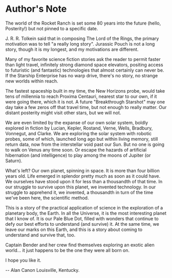 # Author's Note

The world of the Rocket Ranch is set some 80 years into the future (hello, Posterity!) but not pinned to a specific date. 

J. R. R. Tolkein said that in composing The Lord of the Rings, the primary motivation was to tell "a really long story". Jurassic Pouch is not a long story, though it is my longest, and my motivations are different. 

Many of my favorite science fiction stories ask the reader to permit faster than light travel, infinitely strong diamond space elevators, positing access to futuristic (and fantastic) technologies that almost certainly can never be. If the Starship Enterprise has no warp drive, there's no story, no strange new worlds within reach. 

The fastest spaceship built in my time, the New Horizons probe, would take tens of millennia to reach Proxima Centauri, nearest star to our own, if it were going there, which it is not. A future "Breakthrough Starshot" may one day take a few zeros off that travel time, but not enough to really matter. Our distant posterity might visit other stars, but we will not.

We are even limited by the expanse of our own solar system, boldly explored in fiction by Lucian, Kepler, Rostand, Verne, Wells, Bradbury, Vonnegut, and Clarke. We are exploring the solar system with robotic probes, some of which, launched long ago but within living memory, still return data, now from the interstellar void past our Sun. But no one is going to walk on Venus any time soon. Or escape the hazards of artificial hibernation (and intelligence) to play among the moons of Jupiter (or Saturn).

What's left? Our own planet, spinning in space. It is more than four billion years old. Life emerged in splendor pretty much as soon as it could have. We ourselves have stood upon it for less than a thousandth of that time. In our struggle to survive upon this planet, we invented technology. In our struggle to apprehend it, we invented, a thousandth in turn of the time we've been here, the scientific method.

This is a story of the practical application of science in the exploration of a planetary body, the Earth. In all the Universe, it is the most interesting planet that I know of. It is our Pale Blue Dot, filled with wonders that continue to defy our best efforts to understand (and survive) it. At the same time, we leave our marks on this Earth, and this is a story about coming to understand and survive that, too.

Captain Bender and her crew find themselves exploring an exotic alien world... it just happens to be the one they were all born on.

I hope you like it.

-- Alan Canon
Louisville, Kentucky. 
